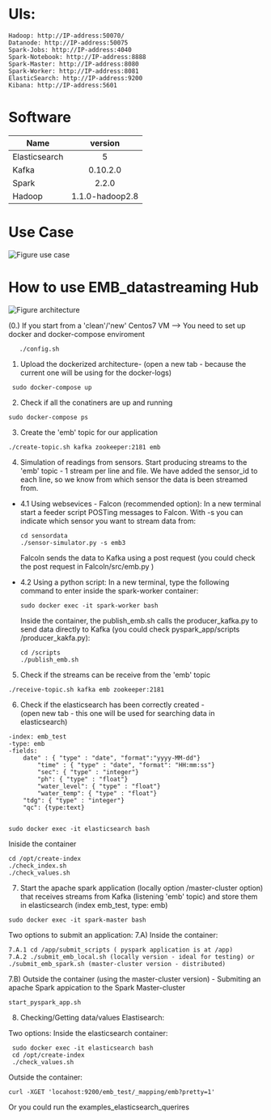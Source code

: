 # UIs:
	Hadoop: http://IP-address:50070/
	Datanode: http://IP-address:50075
	Spark-Jobs: http://IP-address:4040
	Spark-Notebook: http://IP-address:8888
	Spark-Master: http://IP-address:8080
	Spark-Worker: http://IP-address:8081
	ElasticSearch: http://IP-address:9200
	Kibana: http://IP-address:5601


# Software

|Name	        |version               |
|---------------|:--------------------:|
|Elasticsearch	|5                     |
|Kafka	        |0.10.2.0	       |
|Spark    	|2.2.0		       |
|Hadoop	        |1.1.0-hadoop2.8       |


# Use Case

![Figure use case](https://github.com/rosafilgueira/EMB_datastreaming/blob/master/Sensor-Figure.png)


# How to use EMB_datastreaming Hub


![Figure architecture](https://github.com/rosafilgueira/EMB_datastreaming/blob/master/data-streaming_hub.png )

(0.)  If you start from a 'clean'/'new' Centos7 VM --> You need to set up docker and docker-compose enviroment  

```
   ./config.sh 

```

1. Upload the dockerized architecture-  (open a new tab - because the current one will be using for the docker-logs)

```
 sudo docker-compose up
```

2. Check if all the conatiners are up and running

```
sudo docker-compose ps
```

3. Create the 'emb' topic for our application 

```
./create-topic.sh kafka zookeeper:2181 emb
```

4. Simulation of readings from sensors. 
Start producing streams to the 'emb' topic - 1 stream per line and file. We have added the sensor_id to each line, so we know from which sensor the data is been streamed from. 

* 4.1 Using websevices - Falcon (recommended option):
  In a new terminal start a feeder script POSTing messages to Falcon. With -s you can indicate which sensor you want to stream data from:
  
  ```
  cd sensordata
  ./sensor-simulator.py -s emb3
  ```
  Falcoln sends the data to Kafka using a post request (you could check the post request in Falcoln/src/emb.py )

 
* 4.2 Using a python script:
  In a new terminal, type the following command to enter inside the spark-worker container:

  ```
  sudo docker exec -it spark-worker bash
  ```
  Inside the container, the publish_emb.sh calls the producer_kafka.py to send data directly to Kafka (you could check pyspark_app/scripts   /producer_kakfa.py):
 
  ```
  cd /scripts
  ./publish_emb.sh
  ```

5. Check if the streams can be receive from the 'emb' topic

```
./receive-topic.sh kafka emb zookeeper:2181
```

6. Check if the elasticsearch has been correctly created -  
(open new tab - this one will be used for searching data in elasticsearch)

```
-index: emb_test
-type: emb
-fields: 
	date" : { "type" : "date", "format":"yyyy-MM-dd"}
        "time" : { "type" : "date", "format": "HH:mm:ss"}
        "sec": { "type" : "integer"}
        "ph": { "type" : "float"}
        "water_level": { "type" : "float"}
        "water_temp": { "type" : "float"}
	"tdg": { "type" : "integer"}
	"qc": {type:text}
	
```	

```
sudo docker exec -it elasticsearch bash
```

Iniside the container

```
cd /opt/create-index
./check_index.sh
./check_values.sh
```

7. Start the apache spark application (locally option /master-cluster option) that receives streams from Kafka (listening 'emb' topic) and store them in elasticsearch (index emb_test, type: emb)
 
 ```
 sudo docker exec -it spark-master bash
 ```
 
 Two options to submit an application: 
  7.A) Inside the container:
  
  ```
  7.A.1 cd /app/submit_scripts ( pyspark application is at /app)
  7.A.2 ./submit_emb_local.sh (locally version - ideal for testing) or ./submit_emb_spark.sh (master-cluster version - distributed)
  ```
  7.B) Outside the container (using the master-cluster version) - Submiting an apache Spark appication to the Spark Master-cluster
 
  ```
  start_pyspark_app.sh
  ```

 8. Checking/Getting data/values Elastisearch:

 Two options:
   Inside the elasticsearch container:
	
  ```
   sudo docker exec -it elasticsearch bash
   cd /opt/create-index
   ./check_values.sh
  ```
	
 Outside the container: 
	
```
curl -XGET 'locahost:9200/emb_test/_mapping/emb?pretty=1'
```
  Or you could run the examples_elasticsearch_querires
	


